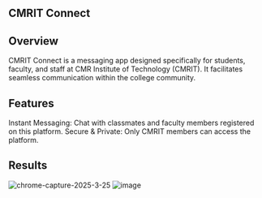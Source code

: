 ## CMRIT Connect

## Overview

CMRIT Connect is a messaging app designed specifically for students, faculty, and staff at CMR Institute of Technology (CMRIT). It facilitates seamless communication within the college community.

## Features

Instant Messaging: Chat with classmates and faculty members registered on this platform.
Secure & Private: Only CMRIT members can access the platform.

## Results
![chrome-capture-2025-3-25](https://github.com/user-attachments/assets/f942b22d-7f14-46ae-9e4b-fa9e6626468f)
![image](https://github.com/user-attachments/assets/a6d5a29f-be58-4911-995d-d5fcb078fade)

